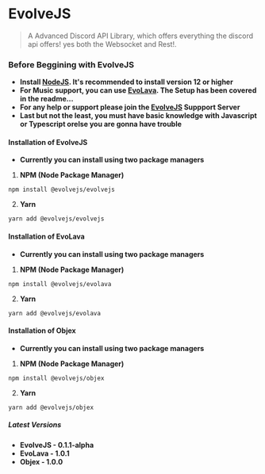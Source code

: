 # EvolveJS

> A Advanced Discord API Library, which offers everything the discord api offers! yes both the Websocket and Rest!.


<h3>Before Beggining with EvolveJS</h3>

- **Install [NodeJS](https://nodejs.org). It's recommended to install version 12 or higher**
- **For Music support, you can use [EvoLava](https://github.com/EvolveJS/EvoLava). The Setup has been covered in the readme...**
- **For any help or support please join the [EvolveJS](https://discord.gg/yzMr9RJ) Suppport Server**
- **Last but not the least, you must have basic knowledge with Javascript or Typescript orelse you are gonna have trouble**

<h4>Installation of EvolveJS</h4>

- **Currently you can install using two package managers**

1. **NPM (Node Package Manager)**
```shell
npm install @evolvejs/evolvejs
```

2. **Yarn**
```shell
yarn add @evolvejs/evolvejs
```

<h4>Installation of EvoLava</h4>

- **Currently you can install using two package managers**

1. **NPM (Node Package Manager)**
```shell
npm install @evolvejs/evolava
```

2. **Yarn**
```shell
yarn add @evolvejs/evolava
```

<h4>Installation of Objex</h4>

- **Currently you can install using two package managers**

1. **NPM (Node Package Manager)**
```shell
npm install @evolvejs/objex
```

2. **Yarn**
```shell
yarn add @evolvejs/objex
```

<h5>Latest Versions</h5>

- **EvolveJS - 0.1.1-alpha**
- **EvoLava - 1.0.1**
- **Objex - 1.0.0**